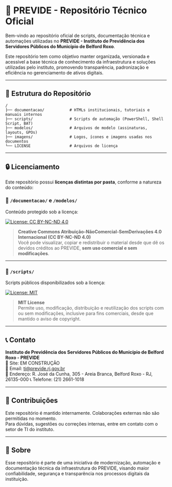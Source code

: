 # 📂 PREVIDE - Repositório Técnico Oficial

Bem-vindo ao repositório oficial de scripts, documentação técnica e automações utilizadas no **PREVIDE - Instituto de Previdência dos Servidores Públicos do Município de Belford Roxo**.

Este repositório tem como objetivo manter organizada, versionada e acessível a base técnica de conhecimento da infraestrutura e soluções utilizadas pelo instituto, promovendo transparência, padronização e eficiência no gerenciamento de ativos digitais.

---

## 📁 Estrutura do Repositório

```
/
├── documentacao/           # HTMLs institucionais, tutoriais e manuais internos
├── scripts/                # Scripts de automação (PowerShell, Shell Script, BAT)
├── modelos/                # Arquivos de modelo (assinaturas, layouts, GPOs)
├── imagens/                # Logos, ícones e imagens usadas nos documentos
└── LICENSE                 # Arquivos de licença
```

---

## 🔒 Licenciamento

Este repositório possui **licenças distintas por pasta**, conforme a natureza do conteúdo:

### 📘 `/documentacao/` e `/modelos/`  
Conteúdo protegido sob a licença:

[![License: CC BY-NC-ND 4.0](https://img.shields.io/badge/License-CC%20BY--NC--ND%204.0-lightgrey.svg)](https://creativecommons.org/licenses/by-nc-nd/4.0/)

> **Creative Commons Atribuição-NãoComercial-SemDerivações 4.0 Internacional (CC BY-NC-ND 4.0)**  
> Você pode visualizar, copiar e redistribuir o material desde que dê os devidos créditos ao PREVIDE, **sem uso comercial e sem modificações**.

---

### 🧪 `/scripts/`  
Scripts públicos disponibilizados sob a licença:

[![License: MIT](https://img.shields.io/badge/License-MIT-yellow.svg)](https://opensource.org/licenses/MIT)

> **MIT License**  
> Permite uso, modificação, distribuição e reutilização dos scripts com ou sem modificações, inclusive para fins comerciais, desde que mantido o aviso de copyright.

---

## 📞 Contato

**Instituto de Previdência dos Servidores Públicos do Município de Belford Roxo - PREVIDE**  
🔗 Site: EM CONSTRUÇÃO  
📧 Email: ti@previde.rj.gov.br  
📍 Endereço: R. José da Cunha, 305 - Areia Branca, Belford Roxo - RJ, 26135-000
📞 Telefone: (21) 2661-1018

---

## 🙌 Contribuições

Este repositório é mantido internamente. Colaborações externas não são permitidas no momento.  
Para dúvidas, sugestões ou correções internas, entre em contato com o setor de TI do instituto.

---

## 🧠 Sobre

Esse repositório é parte de uma iniciativa de modernização, automação e documentação técnica da infraestrutura do PREVIDE, visando maior confiabilidade, segurança e transparência nos processos digitais da instituição.
